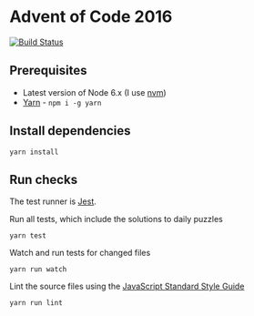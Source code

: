 # Advent of Code 2016

[![Build Status](https://travis-ci.org/macklinu/advent-of-code-2016.svg?branch=master)](https://travis-ci.org/macklinu/advent-of-code-2016)

## Prerequisites

- Latest version of Node 6.x (I use [nvm](https://github.com/creationix/nvm))
- [Yarn](https://yarnpkg.com/) - `npm i -g yarn`

## Install dependencies

```
yarn install
```

## Run checks

The test runner is [Jest](http://facebook.github.io/jest/).

Run all tests, which include the solutions to daily puzzles

```
yarn test
```

Watch and run tests for changed files

```
yarn run watch
```

Lint the source files using the [JavaScript Standard Style Guide](https://github.com/feross/standard)

```
yarn run lint
```
